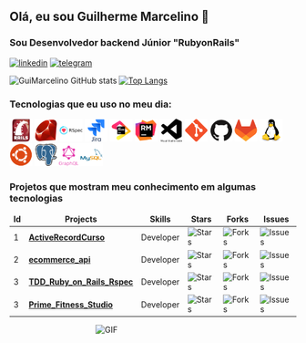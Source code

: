 ## Olá, eu sou Guilherme Marcelino 👋
### Sou Desenvolvedor backend Júnior "RubyonRails"

[![linkedin](https://img.shields.io/badge/LinkedIn-0077B5?style=for-the-badge&logo=linkedin&logoColor=white)](https://www.linkedin.com/in/guilherme-dev-backend/)
[![telegram](https://img.shields.io/badge/Telegram-2CA5E0?style=for-the-badge&logo=telegram&logoColor=white)](https://t.me/GuiMarcelino91)

![GuiMarcelino GitHub stats](https://github-readme-stats.vercel.app/api?username=GuiMarcelino&show_icons=true&theme=dracula)
[![Top Langs](https://github-readme-stats.vercel.app/api/top-langs/?username=GuiMarcelino&hide_progress=false)](https://github.com/anuraghazra/github-readme-stats)

<h3 align="left">Tecnologias que eu uso no meu dia:</h3>
    <p align="left">
        <a href="https://stackshare.io/rails" target="_blank"><img src="https://github.com/devicons/devicon/raw/master/icons/rails/rails-original-wordmark.svg" alt="rails" width="40" height="40" /></a>
        <a href="https://stackshare.io/ruby" target="_blank"><img src="https://github.com/devicons/devicon/raw/master/icons/ruby/ruby-original.svg" alt="ruby" width="40" height="40" /></a>
	 <a href="https://stackshare.io/rspec" target="_blank"><img src="https://github.com/devicons/devicon/blob/master/icons/rspec/rspec-original-wordmark.svg" alt="rspec" width="40" height="40" /></a>
	      <a href="https://stackshare.io/jira" target="_blank"><img src="https://github.com/devicons/devicon/blob/master/icons/jira/jira-original-wordmark.svg" alt="jira" width="40" height="40" /></a>
	<a href="https://stackshare.io/jetbrains" target="_blank"><img src="https://github.com/devicons/devicon/blob/master/icons/jetbrains/jetbrains-original.svg" alt="jetbrains" width="40" height="40" /></a>
        <a href="https://stackshare.io/rubymine" target="_blank"><img src="https://github.com/devicons/devicon/raw/master/icons/rubymine/rubymine-original.svg" alt="rubymine" width="40" height="40" /></a>
	<a href="https://stackshare.io/vscode" target="_blank"><img src="https://github.com/devicons/devicon/blob/master/icons/vscode/vscode-plain-wordmark.svg" alt="vscode" width="40" height="40" /></a>
        <a href="https://stackshare.io/git" target="_blank"><img src="https://github.com/devicons/devicon/raw/master/icons/git/git-original.svg" alt="git" width="40" height="40" /></a>
	<a href="https://stackshare.io/github" target="_blank"><img src="https://github.com/devicons/devicon/raw/master/icons/github/github-original.svg" alt="github" width="40" height="40" /></a>
        <a href="https://about.gitlab.com/" target="_blank"><img src="https://github.com/devicons/devicon/blob/master/icons/gitlab/gitlab-original.svg" alt="gitlab" width="40" height="40" /></a>
        <a href="https://stackshare.io/linux" target="_blank"><img src="https://github.com/devicons/devicon/raw/master/icons/linux/linux-original.svg" alt="linux" width="40" height="40" /></a>
        <a href="https://stackshare.io/ubuntu" target="_blank"><img src="https://github.com/devicons/devicon/raw/master/icons/ubuntu/ubuntu-plain.svg" alt="java" width="40" height="40" /></a>
        <a href="https://stackshare.io/postgresql" target="_blank"><img src="https://github.com/devicons/devicon/raw/master/icons/postgresql/postgresql-original.svg" alt="postgresql" width="40"
	<a href="https://graphql.org/" target="_blank"><img src="https://github.com/devicons/devicon/blob/master/icons/graphql/graphql-plain-wordmark.svg" alt="GraphQL" width="40" height="40"
	<a href="https://stackshare.io/mysql" target="_blank"><img src="https://github.com/devicons/devicon/blob/master/icons/mysql/mysql-original-wordmark.svg" alt="mysql" width="40"/></a>
	
	
<h3>Projetos que mostram meu conhecimento em algumas tecnologias</h3>
<table>
    <thead align="center">
        <tr border: none;>
            <td><b>Id</b></td>
	    <td><b>Projects</b></td>
	    <td><b>Skills</b></td>
            <td><b>Stars</b></td>
            <td><b>Forks</b></td>
            <td><b>Issues</b></td>
        </tr>
    </thead>
    <tbody>
        <tr>
		<td>1</td>
		<td><a href=https://github.com/GuiMarcelino/ActiveRecordCurso"><b>ActiveRecordCurso</b></a></td>
	 	<td>Developer</td>
	    	<td><img alt="Stars" src="https://img.shields.io/github/stars/GuiMarcelino/ActiveRecordCurso?style=flat-square&labelColor=343b41" /></td>
            	<td><img alt="Forks" src="https://img.shields.io/github/forks/GuiMarcelino/ActiveRecordCurso?style=flat-square&labelColor=343b41" /></td>
            	<td><img alt="Issues" src="https://img.shields.io/github/issues/GuiMarcelino/ActiveRecordCurso?style=flat-square&labelColor=343b41" /></td>
        </tr>
        <tr>
		<td>2</td>
            	<td><a href="https://github.com/GuiMarcelino/ecommerce_api.git"><b>ecommerce_api</b></a></td>
		<td>Developer</td>
            	<td><img alt="Stars" src="https://img.shields.io/github/stars/GuiMarcelino/ecommerce_api?style=flat-square&labelColor=343b41" /></td>
            	<td><img alt="Forks" src="https://img.shields.io/github/forks/GuiMarcelino/ecommerce_api?style=flat-square&labelColor=343b41" /></td>
            	<td><img alt="Issues" src="https://img.shields.io/github/issues/GuiMarcelino/ecommerce_api?style=flat-square&labelColor=343b41" /></td>
        </tr>
	 <tr>
		<td>3</td>
            	<td><a href="https://github.com/GuiMarcelino/TDD_Ruby_on_Rails_Rspec"><b>TDD_Ruby_on_Rails_Rspec</b></a></td>
		<td>Developer</td>
            	<td><img alt="Stars" src="https://img.shields.io/github/stars/GuiMarcelino/onebitcode?style=flat-square&labelColor=343b41" /></td>
            	<td><img alt="Forks" src="https://img.shields.io/github/forks/GuiMarcelino/onebitcode?style=flat-square&labelColor=343b41" /></td>
            	<td><img alt="Issues" src="https://img.shields.io/github/issues/GuiMarcelino/onebitcode?style=flat-square&labelColor=343b41" /></td>
            	</td>
        </tr>
	   <tr>
		<td>3</td>
            	<td><a href="https://github.com/GuiMarcelino/Prime_Fitness_Studio"><b>Prime_Fitness_Studio</b></a></td>
		<td>Developer</td>
            	<td><img alt="Stars" src="https://img.shields.io/github/stars/GuiMarcelino/Prime_Fitness_Studio?style=flat-square&labelColor=343b41" />                   </td>
            	<td><img alt="Forks" src="https://img.shields.io/github/forks/GuiMarcelino/Prime_Fitness_Studio?style=flat-square&labelColor=343b41" />                   </td>
            	<td><img alt="Issues" src="https://img.shields.io/github/issues/GuiMarcelino/Prime_Fitness_Studio?style=flat-square&labelColor=343b41" />                 </td>   	
        </tr>		
    </tbody>
</table>

 <img align="right" alt="GIF" src="https://github.com/marcodotcastro/marcodotcastro/blob/master/code.gif?raw=true" width="70%" height="400px" />
